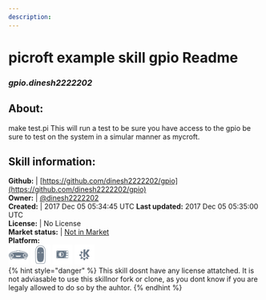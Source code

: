 ```yaml
---
description: 
---
```


# picroft example skill gpio Readme  
### _gpio.dinesh2222202_  
## About:  
make test.pi
This will run a test to be sure you have access to the gpio be sure to test on the system in a simular manner as mycroft.

## Skill information:  
**Github:** | [https://github.com/dinesh2222202/gpio](https://github.com/dinesh2222202/gpio)  
**Owner:** | [@dinesh2222202](https://github.com/dinesh2222202)  
**Created:** | 2017 Dec 05 05:34:45 UTC  **Last updated:** 2017 Dec 05 05:35:00 UTC  
**License:** | No License  
**Market status:** | [Not in Market](https://market.mycroft.ai/skill/)  
**Platform:**  
 ![Mark I](../.gitbook/assets/mark-1-icon.png)  ![Mark II](../.gitbook/assets/mark-2-icon.png)  ![Picroft](../.gitbook/assets/picroft-icon.png)  ![plasmoid](../.gitbook/assets/kde.png)   
{% hint style="danger" %}
This skill dosnt have any license attatched. It is not adviasable to use this skillnor fork or clone, as you dont know if you are legaly allowed to do so by the auhtor.
{% endhint %}

